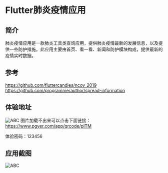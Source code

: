 # Flutter肺炎疫情应用

## 简介
肺炎疫情应用是一款肺炎工具类查询应用，提供肺炎疫情最新的发展信息，以及提供一些防护措施。此应用主要由首页、看一看、新闻和防护模块构成，提供最新的疫情实时数据。

## 参考
https://github.com/fluttercandies/ncov_2019
https://github.com/programmerauthor/spread-information

## 体验地址

![ABC](https://www.pgyer.com/app/qrcode/pITM?sign=%252B6mLc5rojgNe5rOhi79i09NRio5QoXtZv1EEpiAMnY9lriIhcQMaDZxdfKr3Yrof&auSign=&code=)
图片加载不出来可以点击下面链接：https://www.pgyer.com/app/qrcode/pITM

体验密码：123456

## 应用截图
![ABC](https://github.com/xiangzhihong/flutter_ncov/blob/master/screenshut/merge.jpg) 
